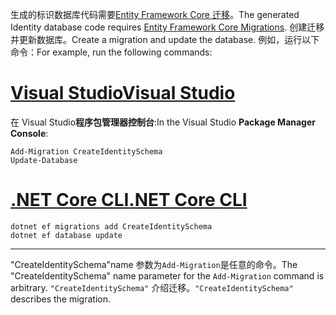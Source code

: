 <span data-ttu-id="c1853-101">生成的标识数据库代码需要[Entity Framework Core 迁移](/ef/core/managing-schemas/migrations/)。</span><span class="sxs-lookup"><span data-stu-id="c1853-101">The generated Identity database code requires [Entity Framework Core Migrations](/ef/core/managing-schemas/migrations/).</span></span> <span data-ttu-id="c1853-102">创建迁移并更新数据库。</span><span class="sxs-lookup"><span data-stu-id="c1853-102">Create a migration and update the database.</span></span> <span data-ttu-id="c1853-103">例如，运行以下命令：</span><span class="sxs-lookup"><span data-stu-id="c1853-103">For example, run the following commands:</span></span>

# <a name="visual-studiotabvisual-studio"></a>[<span data-ttu-id="c1853-104">Visual Studio</span><span class="sxs-lookup"><span data-stu-id="c1853-104">Visual Studio</span></span>](#tab/visual-studio)

<span data-ttu-id="c1853-105">在 Visual Studio**程序包管理器控制台**:</span><span class="sxs-lookup"><span data-stu-id="c1853-105">In the Visual Studio **Package Manager Console**:</span></span>

```PMC
Add-Migration CreateIdentitySchema
Update-Database
```

# <a name="net-core-clitabnetcore-cli"></a>[<span data-ttu-id="c1853-106">.NET Core CLI</span><span class="sxs-lookup"><span data-stu-id="c1853-106">.NET Core CLI</span></span>](#tab/netcore-cli)

```cli
dotnet ef migrations add CreateIdentitySchema
dotnet ef database update
```

------

<span data-ttu-id="c1853-107">"CreateIdentitySchema"name 参数为`Add-Migration`是任意的命令。</span><span class="sxs-lookup"><span data-stu-id="c1853-107">The "CreateIdentitySchema" name parameter for the `Add-Migration` command is arbitrary.</span></span> <span data-ttu-id="c1853-108">`"CreateIdentitySchema"` 介绍迁移。</span><span class="sxs-lookup"><span data-stu-id="c1853-108">`"CreateIdentitySchema"` describes the migration.</span></span>
